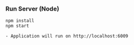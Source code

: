 
### Run Server (Node)

```
npm install
npm start
```

```
- Application will run on http://localhost:6009
```

